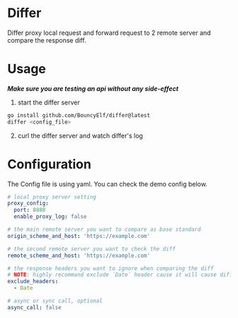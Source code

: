 # Differ
Differ proxy local request and forward request to 2 remote server and compare the response diff.

# Usage
***Make sure you are testing an api without any side-effect***

1. start the differ server
```bash
go install github.com/BouncyElf/differ@latest
differ <config_file>
```

2. curl the differ server and watch differ's log

# Configuration
The Config file is using yaml.
You can check the demo config below.
```yaml
# local proxy server setting
proxy_config:
  port: 8888
  enable_proxy_log: false

# the main remote server you want to compare as base standard
origin_scheme_and_host: 'https://example.com'

# the second remote server you want to check the diff
remote_scheme_and_host: 'https://example.com'

# the response headers you want to ignore when comparing the diff
# NOTE: highly recommand exclude `Date` header cause it will cause diff in most cases
exclude_headers:
  - Date

# async or sync call, optional
async_call: false
```
